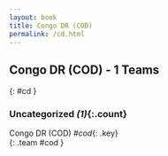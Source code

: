 ```yaml
---
layout: book
title: Congo DR (COD)
permalink: /cd.html
---
```


## Congo DR (COD) - 1 Teams
{: #cd }









### Uncategorized _(1)_{:.count}

Congo DR  (COD)  _#cod_{: .key} <br>
{: .team #cod }


 
